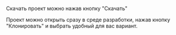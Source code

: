 Скачать проект можно нажав кнопку "Скачать"

Проект можно открыть сразу в среде разработки, нажав кнопку "Клонировать" и выбрать удобный для вас вариант.
